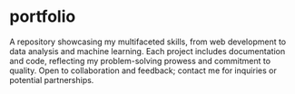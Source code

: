 # portfolio
A repository showcasing my multifaceted skills, from web development to data analysis and machine learning. Each project includes documentation and code, reflecting my problem-solving prowess and commitment to quality. Open to collaboration and feedback; contact me for inquiries or potential partnerships.
